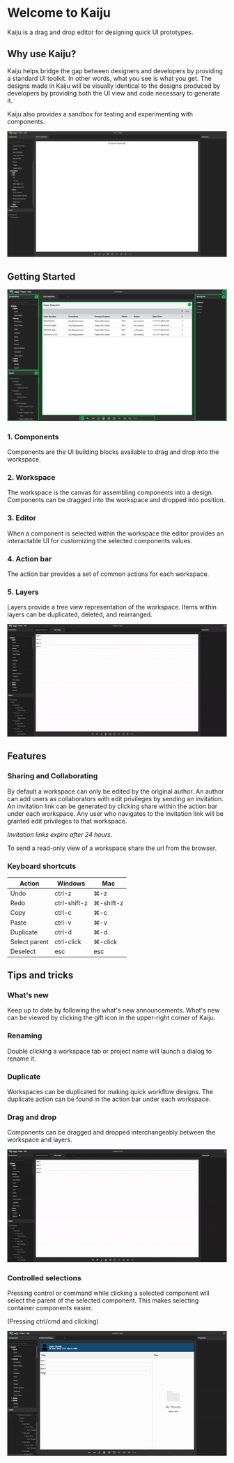 # Welcome to Kaiju

Kaiju is a drag and drop editor for designing quick UI prototypes.

## Why use Kaiju?

Kaiju helps bridge the gap between designers and developers by providing a standard UI toolkit. In other words, what you see is what you get. The designs made in Kaiju will be visually identical to the designs produced by developers by providing both the UI view and code necessary to generate it.

Kaiju also provides a sandbox for testing and experimenting with components.

![demo](/kaiju-demo.gif)

## Getting Started

![sections](/kaiju-sections.png)

### 1. Components

Components are the UI building blocks available to drag and drop into the workspace.

### 2. Workspace

The workspace is the canvas for assembling components into a design. Components can be dragged into the workspace and dropped into position.

### 3. Editor

When a component is selected within the workspace the editor provides an interactable UI for customizing the selected components values.

### 4. Action bar

The action bar provides a set of common actions for each workspace.

### 5. Layers

Layers provide a tree view representation of the workspace. Items within layers can be duplicated, deleted, and rearranged.

![layers](/kaiju-layers-demo.gif)

## Features

### Sharing and Collaborating

By default a workspace can only be edited by the original author. An author can add users as collaborators with edit privileges by sending an invitation. An invitation link can be generated by clicking share within the action bar under each workspace. Any user who navigates to the invitation link will be granted edit privileges to that workspace.

*Invitation links expire after 24 hours.*

To send a read-only view of a workspace share the url from the browser.

### Keyboard shortcuts


| Action        | Windows           | Mac               |
| ------------- |-------------------|-------------------|
| Undo          | ctrl-z            | ⌘-z               |
| Redo          | ctrl-shift-z      | ⌘-shift-z         |
| Copy          | ctrl-c            | ⌘-c               |
| Paste         | ctrl-v            | ⌘-v               |
| Duplicate     | ctrl-d            | ⌘-d               |
| Select parent | ctrl-click        | ⌘-click           |
| Deselect      | esc               | esc               |

## Tips and tricks

### What's new

Keep up to date by following the what's new announcements. What's new can be viewed by clicking the gift icon in the upper-right corner of Kaiju.

### Renaming

Double clicking a workspace tab or project name will launch a dialog to rename it.

### Duplicate

Workspaces can be duplicated for making quick workflow designs. The duplicate action can be found in the action bar under each workspace.

### Drag and drop

Components can be dragged and dropped interchangeably between the workspace and layers.

![dragging](/kaiju-dragging-demo.gif)

### Controlled selections

Pressing control or command while clicking a selected component will select the parent of the selected component. This makes selecting container components easier.

(Pressing ctrl/cmd and clicking)

![controlled](/kaiju-command-demo.gif)
